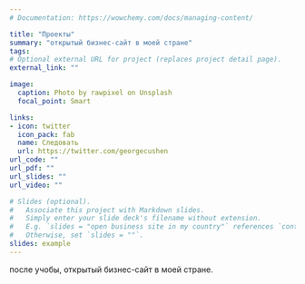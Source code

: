 ```yaml
---
# Documentation: https://wowchemy.com/docs/managing-content/

title: "Проекты"
summary: "открытый бизнес-сайт в моей стране" 
tags:
# Optional external URL for project (replaces project detail page).
external_link: ""

image:
  caption: Photo by rawpixel on Unsplash
  focal_point: Smart

links:
- icon: twitter
  icon_pack: fab
  name: Следовать
  url: https://twitter.com/georgecushen
url_code: ""
url_pdf: ""
url_slides: ""
url_video: ""

# Slides (optional).
#   Associate this project with Markdown slides.
#   Simply enter your slide deck's filename without extension.
#   E.g. `slides = "open business site in my country"` references `content/slides/example-slides.md`.
#   Otherwise, set `slides = ""`.
slides: example
---
```

после учобы, открытый бизнес-сайт в моей стране.